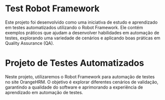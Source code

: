 # Test Robot Framework
Este projeto foi desenvolvido como uma iniciativa de estudo e aprendizado em testes automatizados utilizando o Robot Framework. Ele contém exemplos práticos que ajudam a desenvolver habilidades em automação de testes, explorando uma variedade de cenários e aplicando boas práticas em Quality Assurance (QA).

# Projeto de Testes Automatizados
Neste projeto, utilizaremos o Robot Framework para automação de testes no site OrangeHRM. O objetivo é explorar diferentes cenários de validação, garantindo a qualidade do software e aprimorando a experiência de aprendizado em automação de testes.
